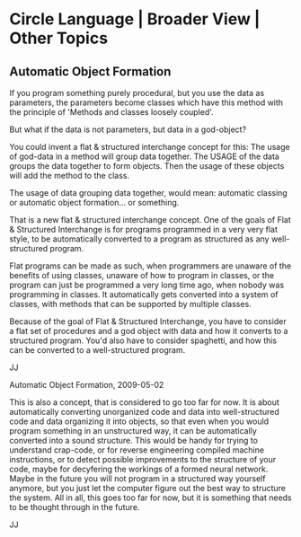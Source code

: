 ﻿Circle Language | Broader View | Other Topics
=============================================

Automatic Object Formation
--------------------------

If you program something purely procedural,
but you use the data as parameters,
the parameters become classes which have this method
with the principle of 'Methods and classes loosely coupled'.

But what if the data is not parameters, but data in a god-object?

You could invent a flat & structured interchange concept for this: The usage of god-data in a method will group data together. The USAGE of the data groups the data together to form objects. Then the usage of these objects will add the method to the class.

The usage of data grouping data together, would mean:
automatic classing or automatic object formation...
or something.

That is a new flat & structured interchange concept.
One of the goals of Flat & Structured Interchange is
for programs programmed in a very very flat style,
to be automatically converted to a program
as structured as any well-structured program.

Flat programs can be made as such, when
programmers are unaware of the benefits of using classes, unaware of how to program in classes, or the program can just be programmed a very long time ago, when nobody was programming in classes. It automatically gets converted into a system of classes, with methods that can be supported by multiple classes.

Because of the goal of Flat & Structured Interchange,
you have to consider a flat set of procedures
and a god object with data and how it converts to a structured program. You'd also have to consider spaghetti, and how this can be converted to a well-structured program.

JJ 


Automatic Object Formation,
2009-05-02

This is also a concept, that is considered to go too far for now. It is about automatically converting unorganized code and data into well-structured code and data organizing it into objects, so that even when you would program something in an unstructured way, it can be automatically converted into a sound structure. This would be handy for trying to understand crap-code, or for reverse engineering compiled machine instructions, or to detect possible improvements to the structure of your code, maybe for decyfering the workings of a formed neural network. Maybe in the future you will not program in a structured way yourself anymore, but you just let the computer figure out the best way to structure the system. All in all, this goes too far for now, but it is something that needs to be thought through in the future.

JJ
